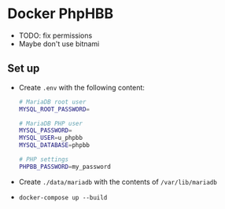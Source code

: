 # Docker PhpHBB

* TODO: fix permissions
* Maybe don't use bitnami

## Set up

* Create `.env` with the following content:


	```bash
	# MariaDB root user
	MYSQL_ROOT_PASSWORD=

	# MariaDB PHP user
	MYSQL_PASSWORD=
	MYSQL_USER=u_phpbb
	MYSQL_DATABASE=phpbb

	# PHP settings
	PHPBB_PASSWORD=my_password
	```

* Create `./data/mariadb` with the contents of `/var/lib/mariadb`
* `docker-compose up --build`
